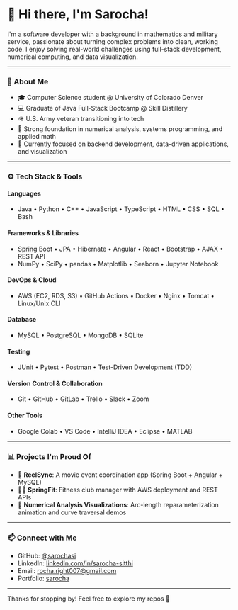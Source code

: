 # 👋 Hi there, I'm Sarocha!

I'm a software developer with a background in mathematics and military service, passionate about turning complex problems into clean, working code. I enjoy solving real-world challenges using full-stack development, numerical computing, and data visualization.

---

### 🧠 About Me
- 🎓 Computer Science student @ University of Colorado Denver
- 💻 Graduate of Java Full-Stack Bootcamp @ Skill Distillery
- 🪖 U.S. Army veteran transitioning into tech
- 🔬 Strong foundation in numerical analysis, systems programming, and applied math
- 🎯 Currently focused on backend development, data-driven applications, and visualization

---

### ⚙️ Tech Stack & Tools

#### **Languages**
- Java • Python • C++ • JavaScript • TypeScript • HTML • CSS • SQL • Bash

#### **Frameworks & Libraries**
- Spring Boot • JPA • Hibernate • Angular • React • Bootstrap • AJAX • REST API
- NumPy • SciPy • pandas • Matplotlib • Seaborn • Jupyter Notebook

#### **DevOps & Cloud**
- AWS (EC2, RDS, S3) • GitHub Actions • Docker • Nginx • Tomcat • Linux/Unix CLI

#### **Database**
- MySQL • PostgreSQL • MongoDB • SQLite

#### **Testing**
- JUnit • Pytest • Postman • Test-Driven Development (TDD)

#### **Version Control & Collaboration**
- Git • GitHub • GitLab • Trello • Slack • Zoom

#### **Other Tools**
- Google Colab • VS Code • IntelliJ IDEA • Eclipse • MATLAB

---

### 📊 Projects I'm Proud Of
- 🎥 **ReelSync**: A movie event coordination app (Spring Boot + Angular + MySQL)
- 🏋️‍♂️ **SpringFit**: Fitness club manager with AWS deployment and REST APIs
- 📐 **Numerical Analysis Visualizations**: Arc-length reparameterization animation and curve traversal demos

---

### 📫 Connect with Me
- GitHub: [@sarochasi](https://github.com/sarochasi)
- LinkedIn: [linkedin.com/in/sarocha-sitthi](https://linkedin.com/in/sarocha-sitthi) 
- Email: rocha.right007@gmail.com
- Portfolio: [sarocha](http://www.sarochasi.com/)

---

Thanks for stopping by! Feel free to explore my repos 🌱
